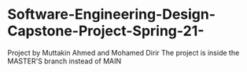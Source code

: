 # Software-Engineering-Design-Capstone-Project-Spring-21-
Project by Muttakin Ahmed and Mohamed Dirir
The project is inside the MASTER'S branch instead of MAIN
